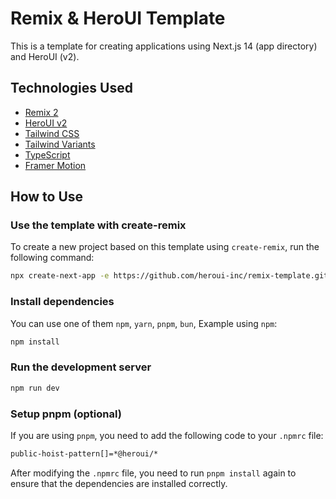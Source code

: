 # Remix & HeroUI Template

This is a template for creating applications using Next.js 14 (app directory) and HeroUI (v2).

## Technologies Used

- [Remix 2](https://remix.run/docs/en/main/start/quickstart)
- [HeroUI v2](https://heroui.com/)
- [Tailwind CSS](https://tailwindcss.com/)
- [Tailwind Variants](https://tailwind-variants.org)
- [TypeScript](https://www.typescriptlang.org/)
- [Framer Motion](https://www.framer.com/motion/)

## How to Use

### Use the template with create-remix

To create a new project based on this template using `create-remix`, run the following command:

```bash
npx create-next-app -e https://github.com/heroui-inc/remix-template.git
```

### Install dependencies

You can use one of them `npm`, `yarn`, `pnpm`, `bun`, Example using `npm`:

```bash
npm install
```

### Run the development server

```bash
npm run dev
```

### Setup pnpm (optional)

If you are using `pnpm`, you need to add the following code to your `.npmrc` file:

```bash
public-hoist-pattern[]=*@heroui/*
```

After modifying the `.npmrc` file, you need to run `pnpm install` again to ensure that the dependencies are installed correctly.
